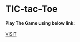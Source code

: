 <h1>TIC-tac-Toe</h>
<h4>Play The Game using below link:</h4>
  <a href="https://omsai11.github.io/TIC-tac-Toe/">VISIT</a>
